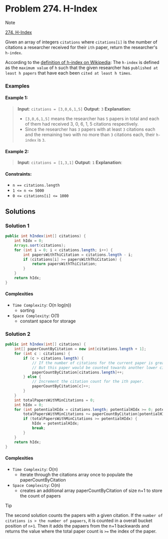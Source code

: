 # Problem 274. H-Index

> [!NOTE]
> [274. H-Index](https://leetcode.com/problems/h-index/description/?source=submission-noac)

Given an array of integers `citations` where `citations[i]` is the number of citations a researcher received for their `ith` paper, return the researcher's `h-index`.

According to the [definition of h-index on Wikipedia](https://en.wikipedia.org/wiki/H-index): The `h-index` is defined as the `maximum value` of `h` such that the given researcher has `published at least h papers` that have each been `cited at least h times`.

### Examples

#### Example 1:

> **Input**: `citations = [3,0,6,1,5]`
> **Output**: `3`
> **Explanation**: 
> - `[3,0,6,1,5]` means the researcher has `5` papers in total and each of them had received 3, 0, 6, 1, 5 citations respectively.
> - Since the researcher has `3` papers with at least `3` citations each and the remaining two with no more than `3` citations each, their `h-index` is `3`.

#### Example 2:

> **Input**: `citations = [1,3,1]`
> **Output**: `1`
> **Explanation**:

#### Constraints:

- `n == citations.length`
- `1 <= n <= 5000`
- `0 <= citations[i] <= 1000`

## Solutions

### Solution 1

```java
public int hIndex(int[] citations) {
    int hIdx = 0;
    Arrays.sort(citations);
    for (int i = 0; i < citations.length; i++) {
        int papersWithThiCitation = citations.length - i;
        if (citations[i] >= papersWithThiCitation) {
            return papersWithThiCitation;
        }
    }
    return hIdx;
}
```

#### Complexities

- `Time Complexity`: O(n log(n))
    - sorting
- `Space Complexity`: O(1)
    - constant space for storage

### Solution 2

```java
public int hIndex(int[] citations) {
    int[] paperCountByCitation = new int[citations.length + 1];
    for (int c : citations) {
        if (c > citations.length) {
            // If the number of citations for the current paper is greater than the number of papers, this can't be h-idx.
            // But this paper would be counted towards another lower citation count.
            paperCountByCitation[citations.length]++;
        } else {
            // Increment the citation count for the ith paper.
            paperCountByCitation[c]++;
        }
    }
    int totalPapersWithMinCitations = 0;
    int hIdx = 0;
    for (int potentialHIdx = citations.length; potentialHIdx >= 0; potentialHIdx--) {
        totalPapersWithMinCitations += paperCountByCitation[potentialHIdx];
        if (totalPapersWithMinCitations >= potentialHIdx) {
            hIdx = potentialHIdx;
            break;
        }
    }
    return hIdx;
}
```

#### Complexities

- `Time Complexity`: O(n)
    - iterate through the citations array once to populate the paperCountByCitation
- `Space Complexity`: O(n)
    - creates an additional array paperCountByCitation of size n+1 to store the count of papers

> [!TIP]
> The second solution counts the papers with a given citation. If the `number of citations is > the number of papaers`, it is counted in a overall bucket position of `n+1`. Then it adds the papaers from the n+1 backwards and returns the value where the total paper count is `>=` the index of the paper.